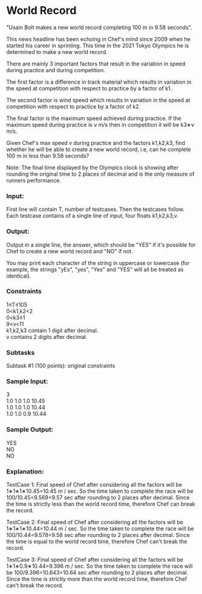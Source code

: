 # World Record

"Usain Bolt makes a new world record completing 100 m in 9.58 seconds".

This news headline has been echoing in Chef's mind since 2009 when he started his career in sprinting. This time in the 2021 Tokyo Olympics he is determined to make a new world record.

There are mainly 3 important factors that result in the variation in speed during practice and during competition.

The first factor is a difference in track material which results in variation in the speed at competition with respect to practice by a factor of k1.

The second factor is wind speed which results in variation in the speed at competition with respect to practice by a factor of k2.

The final factor is the maximum speed achieved during practice. If the maximum speed during practice is v m/s then in competition it will be k3∗v m/s.

Given Chef's max speed v during practice and the factors k1,k2,k3, find whether he will be able to create a new world record, i.e, can he complete 100 m in less than 9.58 seconds?

Note: The final time displayed by the Olympics clock is showing after rounding the original time to 2 places of decimal and is the only measure of runners performance.

### Input:
First line will contain T, number of testcases. Then the testcases follow.\
Each testcase contains of a single line of input, four floats k1,k2,k3,v.

### Output:
Output in a single line, the answer, which should be "YES" if it's possible for Chef to create a new world record and "NO" if not.

You may print each character of the string in uppercase or lowercase (for example, the strings "yEs", "yes", "Yes" and "YES" will all be treated as identical).

### Constraints
1≤T≤105\
0<k1,k2<2\
0<k3≤1\
9<v<11\
k1,k2,k3 contain 1 digit after decimal.\
v contains 2 digits after decimal.

### Subtasks
Subtask #1 (100 points): original constraints

### Sample Input:
3\
1.0 1.0 1.0 10.45\
1.0 1.0 1.0 10.44\
1.0 1.0 0.9 10.44

### Sample Output:
YES\
NO\
NO

### Explanation:
TestCase 1: Final speed of Chef after considering all the factors will be 1∗1∗1∗10.45=10.45 m / sec. So the time taken to complete the race will be 100/10.45=9.569=9.57 sec after rounding to 2 places after decimal. Since the time is strictly less than the world record time, therefore Chef can break the record.

TestCase 2: Final speed of Chef after considering all the factors will be 1∗1∗1∗10.44=10.44 m / sec. So the time taken to complete the race will be 100/10.44=9.578=9.58 sec after rounding to 2 places after decimal. Since the time is equal to the world record time, therefore Chef can't break the record.

TestCase 3: Final speed of Chef after considering all the factors will be 1∗1∗0.9∗10.44=9.396 m / sec. So the time taken to complete the race will be 100/9.396=10.643=10.64 sec after rounding to 2 places after decimal. Since the time is strictly more than the world record time, therefore Chef can't break the record.
